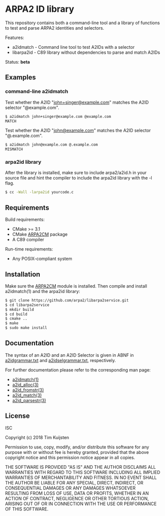 # ARPA2 ID library

This repository contains both a command-line tool and a library of functions to
test and parse ARPA2 identities and selectors.

Features:
* a2idmatch - Command line tool to test A2IDs with a selector
* libarpa2id - C89 library without dependencies to parse and match A2IDs

Status: **beta**


## Examples

### command-line a2idmatch
Test whether the A2ID "john+singer@example.com" matches the A2ID selector
"@example.com".
```sh
$ a2idmatch john+singer@example.com @example.com
MATCH
```

Test whether the A2ID "john@example.com" matches the A2ID selector
"@.example.com".
```sh
$ a2idmatch john@example.com @.example.com
MISMATCH
```

### arpa2id library

After the library is installed, make sure to include arpa2/a2id.h in your source
file and hint the compiler to include the arpa2id library with the -l flag.

```sh
$ cc -Wall -larpa2id yourcode.c
```


## Requirements

Build requirements:
* CMake >= 3.1
* CMake [ARPA2CM] package
* A C89 compiler

Run-time requirements:
* Any POSIX-compliant system


## Installation

Make sure the [ARPA2CM] module is installed. Then compile and install
a2idmatch(1) and the arpa2id library:

```sh
$ git clone https://github.com/arpa2/libarpa2service.git
$ cd libarpa2service
$ mkdir build
$ cd build
$ cmake ..
$ make
$ sudo make install
```


## Documentation

The syntax of an A2ID and an A2ID Selector is given in ABNF in [a2idgrammar.txt]
and [a2idselgrammar.txt], respectively.

For further documentation please refer to the corresponding man page:
* [a2idmatch(1)]
* [a2id_alloc(3)]
* [a2id_fromstr(3)]
* [a2id_match(3)]
* [a2id_parsestr(3)]


## License

ISC

Copyright (c) 2018 Tim Kuijsten

Permission to use, copy, modify, and/or distribute this software for any purpose
with or without fee is hereby granted, provided that the above copyright notice
and this permission notice appear in all copies.

THE SOFTWARE IS PROVIDED "AS IS" AND THE AUTHOR DISCLAIMS ALL WARRANTIES WITH
REGARD TO THIS SOFTWARE INCLUDING ALL IMPLIED WARRANTIES OF MERCHANTABILITY AND
FITNESS. IN NO EVENT SHALL THE AUTHOR BE LIABLE FOR ANY SPECIAL, DIRECT,
INDIRECT, OR CONSEQUENTIAL DAMAGES OR ANY DAMAGES WHATSOEVER RESULTING FROM LOSS
OF USE, DATA OR PROFITS, WHETHER IN AN ACTION OF CONTRACT, NEGLIGENCE OR OTHER
TORTIOUS ACTION, ARISING OUT OF OR IN CONNECTION WITH THE USE OR PERFORMANCE OF
THIS SOFTWARE.


[ARPA2CM]: https://github.com/arpa2/arpa2cm
[a2idmatch(1)]: https://netsend.nl/a2id/a2idmatch.1.html
[a2id_alloc(3)]: https://netsend.nl/a2id/a2id_alloc.3.html
[a2id_fromstr(3)]: https://netsend.nl/a2id/a2id_fromstr.3.html
[a2id_match(3)]: https://netsend.nl/a2id/a2id_match.3.html
[a2id_parsestr(3)]: https://netsend.nl/a2id/a2id_parsestr.3.html
[a2idgrammar.txt]: https://github.com/timkuijsten/libarpa2service/blob/a2id/doc/design/a2idgrammar.txt
[a2idselgrammar.txt]: https://github.com/timkuijsten/libarpa2service/blob/a2id/doc/design/a2idselgrammar.txt
